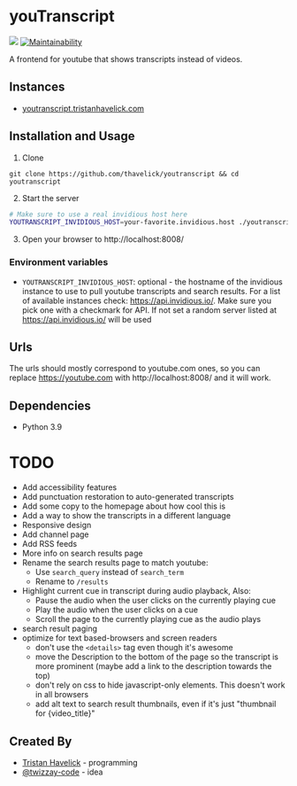 # youTranscript

[![](https://tokei.rs/b1/github/thavelick/youtranscript)](https://tokei.rs/b1/github/thavelick/youtranscript)
[![Maintainability](https://api.codeclimate.com/v1/badges/e14cb3a0b59f1db8f3f5/maintainability)](https://codeclimate.com/github/thavelick/youtranscript/maintainability)


A frontend for youtube that shows transcripts instead of videos.

## Instances
* [youtranscript.tristanhavelick.com](https://youtranscript.tristanhavelick.com)

## Installation and Usage

1. Clone
  ```
  git clone https://github.com/thavelick/youtranscript && cd youtranscript
  ```
2. Start the server
  ```bash
  # Make sure to use a real invidious host here
  YOUTRANSCRIPT_INVIDIOUS_HOST=your-favorite.invidious.host ./youtranscript.py
  ```
3. Open your browser to http://localhost:8008/

### Environment variables

* `YOUTRANSCRIPT_INVIDIOUS_HOST`: optional -  the hostname of the invidious instance
to use to pull youtube transcripts and search results. For a list of available
instances check: https://api.invidious.io/. Make sure you pick one with a
checkmark for API. If not set a random server listed at https://api.invidious.io/
will be used

## Urls

The urls should mostly correspond to youtube.com ones, so you can replace https://youtube.com with
http://localhost:8008/ and it will work.

## Dependencies
* Python 3.9

# TODO
* Add accessibility features
* Add punctuation restoration to auto-generated transcripts
* Add some copy to the homepage about how cool this is
* Add a way to show the transcripts in a different language
* Responsive design
* Add channel page
* Add RSS feeds
* More info on search results page
* Rename the search results page to match youtube:
  * Use `search_query` instead of `search_term`
  * Rename to `/results`
* Highlight current cue in transcript during audio playback, Also:
  * Pause the audio when the user clicks on the currently playing cue
  * Play the audio when the user clicks on a cue
  * Scroll the page to the currently playing cue as the audio plays
* search result paging
* optimize for text based-browsers and screen readers
  * don't use the `<details>` tag even though it's awesome
  * move the Description to the bottom of the page so the transcript is more
    prominent (maybe add a link to the description towards the top)
  * don't rely on css to hide javascript-only elements. This doesn't work in all
    browsers
  * add alt text to search result thumbnails, even if it's just "thumbnail for
    {video_title}"

## Created By
* [Tristan Havelick](https:/tristanhavelick.com) - programming
* [@twizzay-code](https://github.com/twizzay-code) - idea
